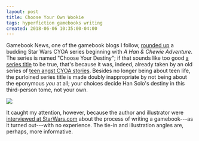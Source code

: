 ```yaml
---
layout: post
title: Choose Your Own Wookie 
tags: hyperfiction gamebooks writing
created: 2018-06-06 10:35:00-04:00
---
```

Gamebook News, one of the gamebook blogs I follow, [rounded up](http://gamebooknews.com/2018/06/03/june-round-up-new-and-upcoming/) a budding Star Wars CYOA series beginning with *A Han & Chewie Adventure*.  The series is named "Choose Your Destiny"; if that sounds like too good [a series title](/blog/2017/10/29/choose-your-own-series/) to be true, that's because it was, indeed, already taken by an old series of [teen angst CYOA stories](https://gamebooks.org/Series/1028).  Besides no longer being about teen life, the purloined series title is made doubly inappropriate by not being about the eponymous *you* at all; your choices decide Han Solo's destiny in this third-person tome, not your own.

<a href="https://www.amazon.com/Star-Wars-Choose-Destiny-Adventure/dp/1368016243/ref=as_li_ss_il?_encoding=UTF8&pd_rd_i=1368016243&pd_rd_r=TWER6MSSDSMER93RE9DW&pd_rd_w=atGmy&pd_rd_wg=CsjPI&psc=1&refRID=TWER6MSSDSMER93RE9DW&linkCode=li2&tag=mcdema-20&linkId=4476023790b76c858dc33288410574f8" target="_blank"><img border="0" src="//ws-na.amazon-adsystem.com/widgets/q?_encoding=UTF8&ASIN=1368016243&Format=_SL160_&ID=AsinImage&MarketPlace=US&ServiceVersion=20070822&WS=1&tag=mcdema-20" ></a><img src="https://ir-na.amazon-adsystem.com/e/ir?t=mcdema-20&l=li2&o=1&a=1368016243" width="1" height="1" border="0" alt="" style="border:none !important; margin:0px !important;" />

It caught my attention, however, because the author and illustrator were [interviewed at StarWars.com](https://www.starwars.com/news/choose-han-solos-destiny-writer-cavan-scott-and-artist-elsa-charretier-discuss-their-charming-new-book) about the process of writing a gamebook---as it turned out---with no experience.  The tie-in and illustration angles are, perhaps, more informative.
